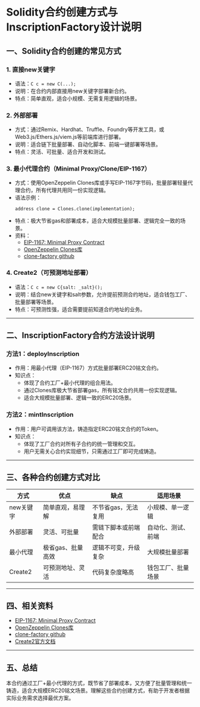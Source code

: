 # Solidity合约创建方式与InscriptionFactory设计说明

## 一、Solidity合约创建的常见方式

### 1. 直接new关键字
- 语法：`C c = new C(...);`
- 说明：在合约内部直接用new关键字部署新合约。
- 特点：简单直观，适合小规模、无需复用逻辑的场景。

### 2. 外部部署
- 方式：通过Remix、Hardhat、Truffle、Foundry等开发工具，或Web3.js/Ethers.js/viem.js等前端库进行部署。
- 说明：适合链下批量部署、自动化脚本、前端一键部署等场景。
- 特点：灵活、可批量、适合开发和测试。

### 3. 最小代理合约（Minimal Proxy/Clone/EIP-1167）
- 方式：使用OpenZeppelin Clones库或手写EIP-1167字节码，批量部署轻量代理合约，所有代理共用同一份实现逻辑。
- 语法示例：
  ```solidity
  address clone = Clones.clone(implementation);
  ```
- 特点：极大节省gas和部署成本，适合大规模批量部署、逻辑完全一致的场景。
- 资料：
  - [EIP-1167: Minimal Proxy Contract](https://eips.ethereum.org/EIPS/eip-1167)
  - [OpenZeppelin Clones库](https://docs.openzeppelin.com/contracts/4.x/api/proxy#Clones)
  - [clone-factory github](https://github.com/optionality/clone-factory)

### 4. Create2（可预测地址部署）
- 语法：`C c = new C{salt: _salt}();`
- 说明：结合new关键字和salt参数，允许提前预测合约地址，适合钱包工厂、批量部署等场景。
- 特点：可预测性强，适合需要提前知道合约地址的业务。

---

## 二、InscriptionFactory合约方法设计说明

### 方法1：deployInscription
- 作用：用最小代理（EIP-1167）方式批量部署ERC20铭文合约。
- 知识点：
  - 体现了合约工厂+最小代理的组合用法。
  - 通过Clones库极大节省部署gas，所有铭文合约共用一份实现逻辑。
  - 适合大规模批量部署、逻辑一致的ERC20场景。

### 方法2：mintInscription
- 作用：用户可调用该方法，铸造指定ERC20铭文合约的Token。
- 知识点：
  - 体现了工厂合约对所有子合约的统一管理和交互。
  - 用户无需关心合约实现细节，只需通过工厂即可完成铸造。

---

## 三、各种合约创建方式对比
| 方式         | 优点                   | 缺点                   | 适用场景           |
|--------------|------------------------|------------------------|--------------------|
| new关键字    | 简单直观，易理解       | 不节省gas，无法复用    | 小规模、单一逻辑   |
| 外部部署     | 灵活、可批量           | 需链下脚本或前端配合   | 自动化、测试、前端 |
| 最小代理     | 极省gas、批量高效      | 逻辑不可变，升级复杂   | 大规模批量部署     |
| Create2      | 可预测地址、灵活       | 代码复杂度略高         | 钱包工厂、批量场景 |

---

## 四、相关资料
- [EIP-1167: Minimal Proxy Contract](https://eips.ethereum.org/EIPS/eip-1167)
- [OpenZeppelin Clones库](https://docs.openzeppelin.com/contracts/4.x/api/proxy#Clones)
- [clone-factory github](https://github.com/optionality/clone-factory)
- [Create2官方文档](https://docs.soliditylang.org/en/v0.8.20/control-structures.html#salted-contract-creations-create2)

---

## 五、总结
本合约通过工厂+最小代理的方式，既节省了部署成本，又方便了批量管理和统一铸造，适合大规模ERC20铭文场景。理解这些合约创建方式，有助于开发者根据实际业务需求选择最优方案。 